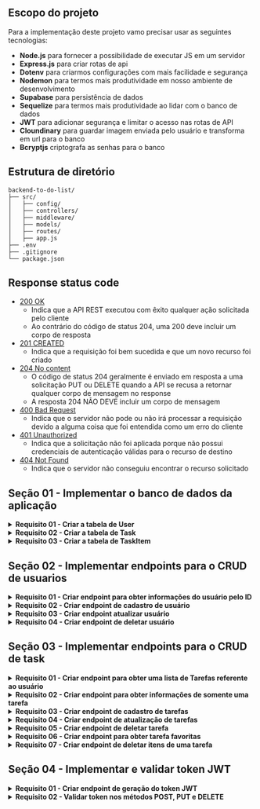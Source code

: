 ## Escopo do projeto

Para a implementação deste projeto vamo precisar usar as seguintes tecnologias:

- **Node.js** para fornecer a possibilidade de executar JS em um servidor
- **Express.js** para criar rotas de api
- **Dotenv** para criarmos configurações com mais facilidade e segurança
- **Nodemon** para termos mais produtividade em nosso ambiente de desenvolvimento
- **Supabase** para persistência de dados
- **Sequelize** para termos mais produtividade ao lidar com o banco de dados 
- **JWT** para adicionar segurança e limitar o acesso nas rotas de API
- **Cloundinary** para guardar imagem enviada pelo usuário e transforma em url para o banco
- **Bcryptjs** criptografa as senhas para o banco

## Estrutura de diretório
```
backend-to-do-list/
├── src/
│   ├── config/
│   ├── controllers/
│   ├── middleware/
│   ├── models/
│   ├── routes/
│   ├── app.js
├── .env
├── .gitignore
└── package.json
```

## Response status code
- [200 OK](https://developer.mozilla.org/pt-BR/docs/Web/HTTP/Status/200)
  - Indica que a API REST executou com êxito qualquer ação solicitada pelo cliente
  - Ao contrário do código de status 204, uma   200 deve incluir um corpo de resposta
- [201 CREATED](https://developer.mozilla.org/pt-BR/docs/Web/HTTP/Status/201)
  - Indica que a requisição foi bem sucedida e que um novo recurso foi criado
- [204 No content](https://developer.mozilla.org/pt-BR/docs/Web/HTTP/Status/204)
  - O código de status 204 geralmente é enviado em resposta a uma solicitação PUT ou DELETE quando a API se recusa a retornar qualquer corpo de mensagem no response
  - A resposta 204 NÃO DEVE incluir um corpo de mensagem
- [400 Bad Request](https://developer.mozilla.org/pt-BR/docs/Web/HTTP/Status/400)
  - Indica que o servidor não pode ou não irá processar a requisição devido a alguma coisa que foi entendida como um erro do cliente
- [401 Unauthorized](https://developer.mozilla.org/pt-BR/docs/Web/HTTP/Status/401)
  - Indica que a solicitação não foi aplicada porque não possui credenciais de autenticação válidas para o recurso de destino
- [404 Not Found](https://developer.mozilla.org/pt-BR/docs/Web/HTTP/Status/404)
  - Indica que o servidor não conseguiu encontrar o recurso solicitado


## Seção 01 - Implementar o banco de dados da aplicação

<details>
  <summary><strong>Requisito 01 - Criar a tabela de User</strong></summary><br>

O objetivo deste requisito é criar a tabela de usuários no banco de dados utilizando o Sequelize ORM. A tabela deve conter as colunas a seguir:

- **id**: Coluna do tipo INTEGER que representa a chave primária da tabela. Seu valor deve ser incrementado automaticamente pelo banco de dados
- **firstName**: Coluna do tipo STRING e de preenchimento obrigatório que armazena o primeiro nome do usuário
- **lastName**: Coluna do tipo STRING e de preenchimento obrigatório que armazena o sobrenome do usuário.
- **email**: Coluna do tipo STRING e de preenchimento obrigatório que armazena o endereço de email do usuário
- **password**: Coluna do tipo STRING e de preenchimento obrigatório que armazena a senha do usuário. O valor a ser armazenado deve ser o hash da senha gerado pelo pacote bcrypt.
- **profilePic**: Coluna do tipo String e de preenchimento opcional.

> Use a configuração `timestamps: true` do sequelize para gerar as colunas **created_at** e **updated_at**

</details>

<details>
  <summary><strong>Requisito 02 - Criar a tabela de Task</strong></summary><br>

O objetivo deste requisito é criar a tabela de Tarefas no banco de dados utilizando o Sequelize ORM. A tabela deve conter as colunas a seguir:

- **id**: Coluna do tipo INTEGER que representa a chave primária da tabela. Seu valor deve ser incrementado automaticamente pelo banco de dados
- **userId**: Coluna do tipo INTEGER que representa a chave estrangeira da tabela User. Referencia ao id do usuário
- **title**: Coluna do tipo STRING e de preenchimento obrigatório que armazena o nome da tarefa.
- **description**: Coluna do tipo STRING, e de preenchimento obrigatório que armazena a descrição da tarefa.
- **favorite**: Coluna do tipo BOOLEAN e de preenchimento opcional que define se a tarefa é favorita. Valor padrão deve ser False.
- **progress**: Coluna do tipo FLOAT e de preenchimento opcional que define o progresso da tarefa. Valor padrão deve ser 0.
- **finishDate**: Coluna do tipo DATE e de preenchimento opcional que define a data que a tafera foi finalizada.

> Use a configuração `timestamps: true` do sequelize para gerar as colunas **created_at** e **updated_at**

</details>

<details>
  <summary><strong>Requisito 03 - Criar a tabela de TaskItem</strong></summary><br>

O objetivo deste requisito é criar a tabela de itens dentro da tabela de tarefas no banco de dados utilizando o Sequelize ORM. A tabela deve conter as colunas a seguir:

- **id**: Coluna do tipo INTEGER que representa a chave primária da tabela. Seu valor deve ser incrementado automaticamente pelo banco de dados
- **status**: Coluna do tipo BOOLEAN e de preenchimento opcional que define se o item foi concluido(true) ou não(false). Valor padrão deve ser False.
- **title**: Coluna do tipo STRING e de preenchimento obrigatório que armazena o titulo do item.
- **taskId**: Coluna do tipo INTEGER que representa a chave estrangeira da tabela Task. Referencia ao id de task.

> Use a configuração `timestamps: true` do sequelize para gerar as colunas **created_at** e **updated_at**

</details>

## Seção 02 - Implementar endpoints para o CRUD de usuarios

<details>
  <summary><strong>Requisito 01 - Criar endpoint para obter informações do usuário pelo ID</strong></summary><br>
  
- GET /v1/user/:id

**Response body**
```json
{
	"id": 1,
	"firstName": "a",
	"lastName": "b",
	"email": "ab@gmail.com",
	"password": "$2a$10$mAgzk3Vd1Ucz50HzUEmTJu0UQOk.nLSmIh/LRBc010nmLmIKw8I92",
	"profilePic": "https://res.cloudinary.com/dajvgprkmf.jpg",
	"updatedAt": "2024-09-10T03:54:55.811Z",
	"createdAt": "2024-09-10T03:54:55.811Z"
}
```

**Response Status Code**
- 200 OK - Deve ser retornado quando a requisição foi bem sucedida
- 404 Not Found - Deve ser retornado quando o recurso solicitado não existe
</details>


<details>
  <summary><strong>Requisito 02 - Criar endpoint de cadastro de usuário</strong></summary><br>
  
- POST /v1/user

**Headers**
- Content-type: application/json

**Payload**

```json
{
	"firstName": "asd",
	"lastName": "asd",
	"email": "a@gmail.com",
	"password": "123456",
	"profilePic": "url da imagem",
}
```

**Response Status Code**
- 201 Created - Deve ser retornado quando o cadastro for bem sucedido
- 400 Bad Request - Deve ser retornado quando a os dados da requisição estiverem incorretos
</details>


<details>
  <summary><strong>Requisito 03 - Criar endpoint atualizar usuário</strong></summary><br>

  - PUT /v1/user/:id

**Headers**
- Content-type: application/json

**Payload**
```json
{
	"firstName": "dc",
	"lastName": "cd",
	"email": "g@gmail.com",
	"password": "12",
	"profilePic": "https://res.cloudinary.com/dajvgprso/image/upload/v1725940495/profile_pics/xikpyjcnwawbbelhokmf.jpg",
} 
```

**Response Status Code**
- 204 No Content - Deve ser retornado quando a requisição foi bem sucedida mas nenhum corpo deve ser retornado.
- 400 Bad Request - Deve ser retornado quando a os dados da requisição estiverem incorretos
- 401 Unauthorized - Deve ser retornado quando o token de autorização não for enviado ou estiver incorreto
- 404 Not Found - Deve ser retornado quando o recurso solicitado não existe
</details>


<details>
  <summary><strong>Requisito 04 - Criar endpoint de deletar usuário</strong></summary><br>

- DELETE /v1/user/:id

**Headers**
- Content-type: application/json

**Response Status Code**
- 204 No Content - Deve ser retornado quando a requisição foi bem sucedida mas nenhum corpo deve ser retornado.
- 401 Unauthorized - Deve ser retornado quando o token de autorização não for enviado ou estiver incorreto
- 404 Not Found - Deve ser retornado quando o recurso solicitado não existe

</details>

## Seção 03 - Implementar endpoints para o CRUD de task

<details>
  <summary><strong>Requisito 01 - Criar endpoint para obter uma lista de Tarefas referente ao usuário </strong></summary><br>

- GET /v1/task/all/:id

**Response body**
```json
[
	{
		"id": 2,
		"title": "Estudar",
		"description": "asdasdasd",
		"finishDate": "2024-12-31T00:00:00.000Z",
		"progress": 100,
		"userId": 3,
		"favorite": false,
		"createdAt": "2024-09-08T20:28:55.510Z",
		"updatedAt": "2024-09-09T18:07:32.386Z",
		"TaskItems": [
			{
				"id": 3,
				"title": "Assistir vídeo aula 1",
				"status": true,
				"taskId": 2,
				"createdAt": "2024-09-08T20:28:56.177Z",
				"updatedAt": "2024-09-08T20:28:56.177Z"
			},
			{
				"id": 4,
				"title": "Praticar exercícios",
				"status": true,
				"taskId": 2,
				"createdAt": "2024-09-08T20:28:56.177Z",
				"updatedAt": "2024-09-09T04:48:33.922Z"
			}
		]
	},
  {
		"id": 3,
		"title": "Programar",
		"description": "aaaaaaaaaaaaaaaaaaaaaaaaaaaaaaaaaaaasdasd",
		"finishDate": "2024-12-31T00:00:00.000Z",
		"progress": 100,
		"userId": 3,
		"favorite": false,
		"createdAt": "2024-09-08T20:29:30.257Z",
		"updatedAt": "2024-09-09T18:07:32.185Z",
		"TaskItems": [
			{
				"id": 12,
				"title": "kotlin",
				"status": true,
				"taskId": 3,
				"createdAt": "2024-09-09T05:11:09.677Z",
				"updatedAt": "2024-09-09T05:11:09.677Z"
			},
			{
				"id": 5,
				"title": "java",
				"status": true,
				"taskId": 3,
				"createdAt": "2024-09-08T20:29:30.915Z",
				"updatedAt": "2024-09-09T05:12:36.251Z"
			},
			{
				"id": 6,
				"title": "python",
				"status": true,
				"taskId": 3,
				"createdAt": "2024-09-08T20:29:30.915Z",
				"updatedAt": "2024-09-09T05:12:44.721Z"
			}
		]
	},
 ]
```

**Response Status Code**
- 200 OK - Deve ser retornado quando a requisição foi bem sucedida
- 400 Bad Request - Deve ser retornado quando a os dados da requisição estiverem incorretos
</details>

<details>
  <summary><strong>Requisito 02 - Criar endpoint para obter informações de somente uma tarefa</strong></summary><br>

- GET /v1/task/:taskId

**Response body**
```json
{
	"id": 6,
	"title": "asdddddddd",
	"description": "dassssssssssssssssssssssss as dasdas  asdonaoisdn",
	"finishDate": null,
	"progress": 20,
	"userId": 3,
	"favorite": false,
	"createdAt": "2024-09-08T23:04:51.593Z",
	"updatedAt": "2024-09-09T18:07:32.096Z",
	"TaskItems": [
		{
			"id": 14,
			"title": "3",
			"status": false,
			"taskId": 6,
			"createdAt": "2024-09-09T05:30:54.898Z",
			"updatedAt": "2024-09-09T05:30:54.898Z"
		},
		{
			"id": 15,
			"title": "4",
			"status": false,
			"taskId": 6,
			"createdAt": "2024-09-09T05:30:55.044Z",
			"updatedAt": "2024-09-09T05:30:55.044Z"
		},
	]
} 
```

**Response Status Code**
- 200 OK - Deve ser retornado quando a requisição foi bem sucedida
- 404 Not Found - Deve ser retornado quando o recurso solicitado não existe
</details>


<details>
  <summary><strong>Requisito 03 - Criar endpoint de cadastro de tarefas</strong></summary><br>

- POST /v1/task

**Headers**
- Content-type: application/json

**Payload**

```json
{
  "title": "ar",
  "description": "aaaaaaaaaaaaaasdasd",
  "userId": 3,
  "taskItems": [
    {
      "title": "java"
    },
    {
      "title": "python"
    }
  ]
}

```

**Response Status Code**
- 201 Created - Deve ser retornado quando o cadastro for bem sucedido
- 400 Bad Request - Deve ser retornado quando a os dados da requisição estiverem incorretos
- 401 Unauthorized - Deve ser retornado quando o token de autorização não for enviado ou estiver incorreto
</details>

<details>
  <summary><strong>Requisito 04 - Criar endpoint de atualização de tarefas</strong></summary><br>

- PUT /v1/task/:id

**Headers**
- Content-type: application/json

**Payload**
```json
 {
		"title": "ar",
		"description": "aaaaaaaaaaaaaasdasd",
		"finishDate": "2024-12-31T00:00:00.000Z",
		"progress": 20,
		"favorite": false,
    "taskItems": [
        {
          "title": "java"
        },]
	}
```

**Response Status Code**
- 204 No Content - Deve ser retornado quando a requisição foi bem sucedida mas nenhum corpo deve ser retornado.
- 400 Bad Request - Deve ser retornado quando a os dados da requisição estiverem incorretos
- 401 Unauthorized - Deve ser retornado quando o token de autorização não for enviado ou estiver incorreto
- 404 Not Found - Deve ser retornado quando o recurso solicitado não existe
</details>

<details>
  <summary><strong>Requisito 05 - Criar endpoint de deletar tarefa</strong></summary><br>

- DELETE /v1/task/:id

**Headers**
- Content-type: application/json

**Response Status Code**
- 204 No Content - Deve ser retornado quando a requisição foi bem sucedida mas nenhum corpo deve ser retornado.
- 401 Unauthorized - Deve ser retornado quando o token de autorização não for enviado ou estiver incorreto
- 404 Not Found - Deve ser retornado quando o recurso solicitado não existe
</details>

<details>
  <summary><strong>Requisito 06 - Criar endpoint para obter tarefa favoritas</strong></summary><br>

- GET /v1/task/favorite/:userId

**Response body**
```json
{
	"id": 6,
	"title": "asdddddddd",
	"description": "dassssssssssssssssssssssss as dasdas  asdonaoisdn",
	"finishDate": null,
	"progress": 20,
	"userId": 3,
	"favorite": true,
	"createdAt": "2024-09-08T23:04:51.593Z",
	"updatedAt": "2024-09-09T18:07:32.096Z",
	"TaskItems": [
		{
			"id": 14,
			"title": "3",
			"status": false,
			"taskId": 6,
			"createdAt": "2024-09-09T05:30:54.898Z",
			"updatedAt": "2024-09-09T05:30:54.898Z"
		},
		{
			"id": 15,
			"title": "4",
			"status": false,
			"taskId": 6,
			"createdAt": "2024-09-09T05:30:55.044Z",
			"updatedAt": "2024-09-09T05:30:55.044Z"
		},
	]
} 
```

**Response Status Code**
- 200 OK - Deve ser retornado quando a requisição foi bem sucedida
- 404 Not Found - Deve ser retornado quando o recurso solicitado não existe
</details>

<details>
  <summary><strong>Requisito 07 - Criar endpoint de deletar itens de uma tarefa</strong></summary><br>

- DELETE /v1/tasks/:taskId/items/:id

**Headers**
- Content-type: application/json

**Response Status Code**
- 204 No Content - Deve ser retornado quando a requisição foi bem sucedida mas nenhum corpo deve ser retornado.
- 401 Unauthorized - Deve ser retornado quando o token de autorização não for enviado ou estiver incorreto
- 404 Not Found - Deve ser retornado quando o recurso solicitado não existe

</details>


## Seção 04 - Implementar e validar token JWT
<details>
  <summary><strong>Requisito 01 - Criar endpoint de geração do token JWT</strong></summary><br>

- POST /v1/user/token

**Headers**
- Content-type: application/json

**Payload**

```json
{
  "email": "user@mail.com",
  "password": "123@123",
}  
```

**Response body**
```json
{
  "token": "<JWT>",
}  
```

**Response Status Code**
- 200 OK - Deve ser retornado quando a requisição foi bem sucedida
- 400 Bad Request - Deve ser retornado quando a os dados da requisição estiverem incorretos
</details>

<details>
  <summary><strong>Requisito 02 - Validar token nos métodos POST, PUT e DELETE</strong></summary><br>

  Todos os endpoints POST, PUT e DELETE devem conter o cabeçalho `Authorization: Bearer <jwt>`, caso contrario a requisição
  deve ser rejeitada com o status code **400 Bad Request**
<details>

